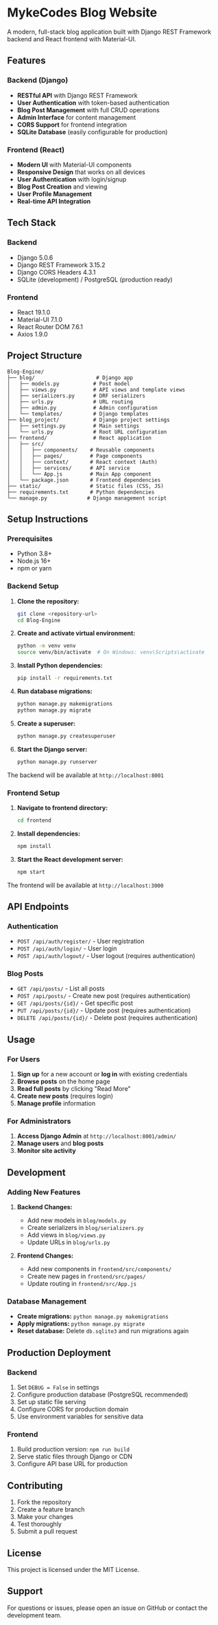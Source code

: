 # MykeCodes Blog Website

A modern, full-stack blog application built with Django REST Framework backend and React frontend with Material-UI.

## Features

### Backend (Django)
- **RESTful API** with Django REST Framework
- **User Authentication** with token-based authentication
- **Blog Post Management** with full CRUD operations
- **Admin Interface** for content management
- **CORS Support** for frontend integration
- **SQLite Database** (easily configurable for production)

### Frontend (React)
- **Modern UI** with Material-UI components
- **Responsive Design** that works on all devices
- **User Authentication** with login/signup
- **Blog Post Creation** and viewing
- **User Profile Management**
- **Real-time API Integration**

## Tech Stack

### Backend
- Django 5.0.6
- Django REST Framework 3.15.2
- Django CORS Headers 4.3.1
- SQLite (development) / PostgreSQL (production ready)

### Frontend
- React 19.1.0
- Material-UI 7.1.0
- React Router DOM 7.6.1
- Axios 1.9.0

## Project Structure

```
Blog-Engine/
├── blog/                    # Django app
│   ├── models.py           # Post model
│   ├── views.py            # API views and template views
│   ├── serializers.py      # DRF serializers
│   ├── urls.py             # URL routing
│   ├── admin.py            # Admin configuration
│   └── templates/          # Django templates
├── blog_project/           # Django project settings
│   ├── settings.py         # Main settings
│   └── urls.py             # Root URL configuration
├── frontend/               # React application
│   ├── src/
│   │   ├── components/    # Reusable components
│   │   ├── pages/         # Page components
│   │   ├── context/       # React context (Auth)
│   │   ├── services/      # API service
│   │   └── App.js         # Main App component
│   └── package.json       # Frontend dependencies
├── static/                # Static files (CSS, JS)
├── requirements.txt       # Python dependencies
└── manage.py             # Django management script
```

## Setup Instructions

### Prerequisites
- Python 3.8+
- Node.js 16+
- npm or yarn

### Backend Setup

1. **Clone the repository:**
   ```bash
   git clone <repository-url>
   cd Blog-Engine
   ```

2. **Create and activate virtual environment:**
   ```bash
   python -m venv venv
   source venv/bin/activate  # On Windows: venv\Scripts\activate
   ```

3. **Install Python dependencies:**
   ```bash
   pip install -r requirements.txt
   ```

4. **Run database migrations:**
   ```bash
   python manage.py makemigrations
   python manage.py migrate
   ```

5. **Create a superuser:**
   ```bash
   python manage.py createsuperuser
   ```

6. **Start the Django server:**
   ```bash
   python manage.py runserver
   ```

The backend will be available at `http://localhost:8001`

### Frontend Setup

1. **Navigate to frontend directory:**
   ```bash
   cd frontend
   ```

2. **Install dependencies:**
   ```bash
   npm install
   ```

3. **Start the React development server:**
   ```bash
   npm start
   ```

The frontend will be available at `http://localhost:3000`

## API Endpoints

### Authentication
- `POST /api/auth/register/` - User registration
- `POST /api/auth/login/` - User login
- `POST /api/auth/logout/` - User logout (requires authentication)

### Blog Posts
- `GET /api/posts/` - List all posts
- `POST /api/posts/` - Create new post (requires authentication)
- `GET /api/posts/{id}/` - Get specific post
- `PUT /api/posts/{id}/` - Update post (requires authentication)
- `DELETE /api/posts/{id}/` - Delete post (requires authentication)

## Usage

### For Users
1. **Sign up** for a new account or **log in** with existing credentials
2. **Browse posts** on the home page
3. **Read full posts** by clicking "Read More"
4. **Create new posts** (requires login)
5. **Manage profile** information

### For Administrators
1. **Access Django Admin** at `http://localhost:8001/admin/`
2. **Manage users** and **blog posts**
3. **Monitor site activity**

## Development

### Adding New Features

1. **Backend Changes:**
   - Add new models in `blog/models.py`
   - Create serializers in `blog/serializers.py`
   - Add views in `blog/views.py`
   - Update URLs in `blog/urls.py`

2. **Frontend Changes:**
   - Add new components in `frontend/src/components/`
   - Create new pages in `frontend/src/pages/`
   - Update routing in `frontend/src/App.js`

### Database Management

- **Create migrations:** `python manage.py makemigrations`
- **Apply migrations:** `python manage.py migrate`
- **Reset database:** Delete `db.sqlite3` and run migrations again

## Production Deployment

### Backend
1. Set `DEBUG = False` in settings
2. Configure production database (PostgreSQL recommended)
3. Set up static file serving
4. Configure CORS for production domain
5. Use environment variables for sensitive data

### Frontend
1. Build production version: `npm run build`
2. Serve static files through Django or CDN
3. Configure API base URL for production

## Contributing

1. Fork the repository
2. Create a feature branch
3. Make your changes
4. Test thoroughly
5. Submit a pull request

## License

This project is licensed under the MIT License.

## Support

For questions or issues, please open an issue on GitHub or contact the development team.
